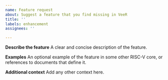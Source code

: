 ```yaml
---
name: Feature request
about: Suggest a feature that you find missing in VeeR
title: ''
labels: enhancement
assignees: ''

---
```


**Describe the feature**
A clear and concise description of the feature.

**Examples**
An optional example of the feature in some other RISC-V core, or references to documents that define it.

**Additional context**
Add any other context here.
